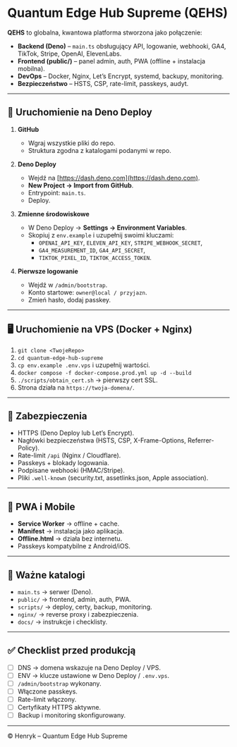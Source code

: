 # Quantum Edge Hub Supreme (QEHS)

**QEHS** to globalna, kwantowa platforma stworzona jako połączenie:
- **Backend (Deno)** – `main.ts` obsługujący API, logowanie, webhooki, GA4, TikTok, Stripe, OpenAI, ElevenLabs.
- **Frontend (public/)** – panel admin, auth, PWA (offline + instalacja mobilna).
- **DevOps** – Docker, Nginx, Let’s Encrypt, systemd, backupy, monitoring.
- **Bezpieczeństwo** – HSTS, CSP, rate-limit, passkeys, audyt.

---

## 🚀 Uruchomienie na Deno Deploy

1. **GitHub**
   - Wgraj wszystkie pliki do repo.
   - Struktura zgodna z katalogami podanymi w repo.

2. **Deno Deploy**
   - Wejdź na [https://dash.deno.com](https://dash.deno.com).
   - **New Project → Import from GitHub**.
   - Entrypoint: `main.ts`.
   - Deploy.

3. **Zmienne środowiskowe**
   - W Deno Deploy → **Settings → Environment Variables**.
   - Skopiuj z `env.example` i uzupełnij swoimi kluczami:
     - `OPENAI_API_KEY`, `ELEVEN_API_KEY`, `STRIPE_WEBHOOK_SECRET`,
     - `GA4_MEASUREMENT_ID`, `GA4_API_SECRET`,
     - `TIKTOK_PIXEL_ID`, `TIKTOK_ACCESS_TOKEN`.

4. **Pierwsze logowanie**
   - Wejdź w `/admin/bootstrap`.
   - Konto startowe: `owner@local / przyjazn`.
   - Zmień hasło, dodaj passkey.

---

## 🖥 Uruchomienie na VPS (Docker + Nginx)

1. `git clone <TwojeRepo>`
2. `cd quantum-edge-hub-supreme`
3. `cp env.example .env.vps` i uzupełnij wartości.
4. `docker compose -f docker-compose.prod.yml up -d --build`
5. `./scripts/obtain_cert.sh` → pierwszy cert SSL.
6. Strona działa na `https://twoja-domena/`.

---

## 🔐 Zabezpieczenia

- HTTPS (Deno Deploy lub Let’s Encrypt).
- Nagłówki bezpieczeństwa (HSTS, CSP, X-Frame-Options, Referrer-Policy).
- Rate-limit `/api` (Nginx / Cloudflare).
- Passkeys + blokady logowania.
- Podpisane webhooki (HMAC/Stripe).
- Pliki `.well-known` (security.txt, assetlinks.json, Apple association).

---

## 📱 PWA i Mobile

- **Service Worker** → offline + cache.
- **Manifest** → instalacja jako aplikacja.
- **Offline.html** → działa bez internetu.
- Passkeys kompatybilne z Android/iOS.

---

## 📂 Ważne katalogi

- `main.ts` → serwer (Deno).
- `public/` → frontend, admin, auth, PWA.
- `scripts/` → deploy, certy, backup, monitoring.
- `nginx/` → reverse proxy i zabezpieczenia.
- `docs/` → instrukcje i checklisty.

---

## ✅ Checklist przed produkcją

- [ ] DNS → domena wskazuje na Deno Deploy / VPS.
- [ ] ENV → klucze ustawione w Deno Deploy / `.env.vps`.
- [ ] `/admin/bootstrap` wykonany.
- [ ] Włączone passkeys.
- [ ] Rate-limit włączony.
- [ ] Certyfikaty HTTPS aktywne.
- [ ] Backup i monitoring skonfigurowany.

---

© Henryk – Quantum Edge Hub Supreme
